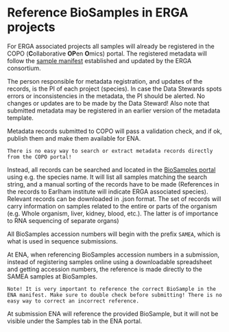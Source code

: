 # Reference BioSamples in ERGA projects

For ERGA associated projects all samples will already be registered in the COPO (**C**ollaborative **OP**en **O**mics) portal. The registered metadata will follow the [sample manifest](https://github.com/ERGA-consortium/ERGA-sample-manifest) established and updated by the ERGA consortium.

The person responsible for metadata registration, and updates of the records, is the PI of each project (species). In case the Data Stewards spots errors or inconsistencies in the metadata, the PI should be alerted. No changes or updates are to be made by the Data Steward! Also note that submitted metadata may be registered in an earlier version of the metadata template. 

Metadata records submitted to COPO will pass a validation check, and if ok, publish them and make them available for ENA.

`There is no easy way to search or extract metadata records directly from the COPO portal!`

Instead, all records can be searched and located in the [BioSamples portal](https://www.ebi.ac.uk/biosamples/docs) using e.g. the species name. It will list all samples matching the search string, and a manual sorting of the records have to be made (References in the records to Earlham institute will indicate ERGA associated species). Relevant records can be downloaded in .json format. The set of records will carry information on samples related to the entire or parts of the organism (e.g. Whole organism, liver, kidney, blood, etc.). The latter is of importance to RNA sequencing of separate organs)

All BioSamples accession numbers will begin with the prefix `SAMEA`, which is what is used in sequence submissions.

At ENA, when referencing BioSamples accession numbers in a submission, instead of registering samples online using a downloadable spreadsheet and getting accession numbers, the reference is made directly to the SAMEA samples at BioSamples.

```
Note! It is very important to reference the correct BioSample in the ENA manifest. Make sure to double check before submitting! There is no easy way to correct an incorrect reference.
```
At submission ENA will reference the provided BioSample, but it will not be visible under the Samples tab in the ENA portal.